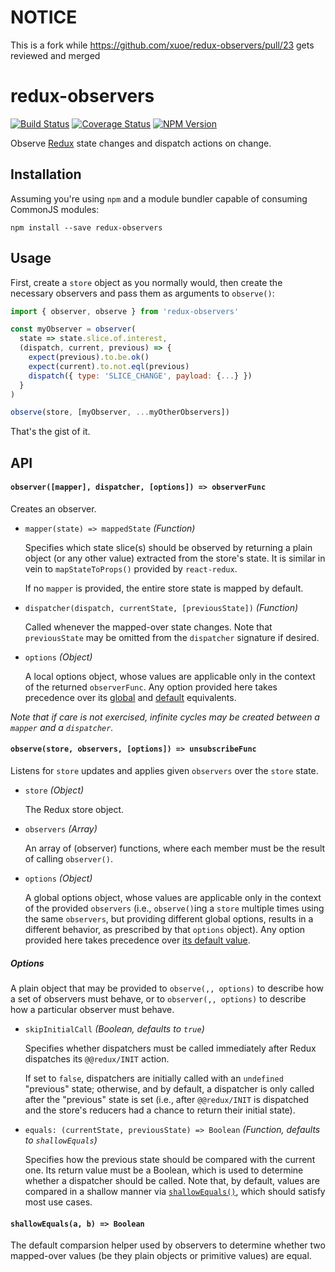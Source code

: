 # NOTICE

This is a fork while https://github.com/xuoe/redux-observers/pull/23 gets reviewed and merged

# redux-observers

[![Build Status](https://img.shields.io/travis/xuoe/redux-observers.svg?style=flat-square)](https://travis-ci.org/xuoe/redux-observers)
[![Coverage Status](https://img.shields.io/coveralls/xuoe/redux-observers.svg?style=flat-square)](https://coveralls.io/r/xuoe/redux-observers)
[![NPM Version](https://img.shields.io/npm/v/redux-observers.svg?style=flat-square)](https://www.npmjs.com/package/redux-observers)

Observe [Redux](http://redux.js.org/) state changes and dispatch actions on change.

## Installation

Assuming you're using `npm` and a module bundler capable of consuming CommonJS
modules:

`npm install --save redux-observers`

## Usage
First, create a `store` object as you normally would, then create the necessary
observers and pass them as arguments to `observe()`:

```javascript
import { observer, observe } from 'redux-observers'

const myObserver = observer(
  state => state.slice.of.interest,
  (dispatch, current, previous) => {
    expect(previous).to.be.ok()
    expect(current).to.not.eql(previous)
    dispatch({ type: 'SLICE_CHANGE', payload: {...} })
  }
)

observe(store, [myObserver, ...myOtherObservers])
```

That's the gist of it.

## API

#### `observer([mapper], dispatcher, [options]) => observerFunc`

Creates an observer.

  - `mapper(state) => mappedState` *(Function)*

    Specifies which state slice(s) should be observed by returning a plain
    object (or any other value) extracted from the store's state. It is similar
    in vein to `mapStateToProps()` provided by `react-redux`.

    If no `mapper` is provided, the entire store state is mapped by default.

  - `dispatcher(dispatch, currentState, [previousState])` *(Function)*

    Called whenever the mapped-over state changes. Note that `previousState`
    may be omitted from the `dispatcher` signature if desired.

  - `options` *(Object)*

    A local options object, whose values are applicable only in the context of
    the returned `observerFunc`. Any option provided here takes precedence over
    its [global](#observestore-observers-options--unsubscribefunc)
    and [default](#options) equivalents.

_Note that if care is not exercised, infinite cycles may be created between
a `mapper` and a `dispatcher`._

#### `observe(store, observers, [options]) => unsubscribeFunc`

Listens for `store` updates and applies given `observers` over the `store`
state.

 - `store` *(Object)*

    The Redux store object.

 - `observers` *(Array)*

    An array of (observer) functions, where each member must be the result of
    calling `observer()`.

 - `options` *(Object)*

    A global options object, whose values are applicable only in the context
    of the provided `observers` (i.e., `observe()`ing a `store` multiple times
    using the same `observers`, but providing different global options, results
    in a different behavior, as prescribed by that `options` object). Any option
    provided here takes precedence over [its default value](#options).

##### Options

  A plain object that may be provided to `observe(,, options)` to describe how
  a set of observers must behave, or to `observer(,, options)` to describe how
  a particular observer must behave.

  - `skipInitialCall` *(Boolean, defaults to `true`)*

    Specifies whether dispatchers must be called immediately after Redux
    dispatches its `@@redux/INIT` action.

    If set to `false`, dispatchers are initially called with an `undefined`
    "previous" state; otherwise, and by default, a dispatcher is only called
    after the "previous" state is set (i.e., after `@@redux/INIT` is
    dispatched and the store's reducers had a chance to return their initial
    state).

  - `equals: (currentState, previousState) => Boolean` *(Function, defaults to `shallowEquals`)*

    Specifies how the previous state should be compared with the current one. Its
    return value must be a Boolean, which is used to determine whether a dispatcher
    should be called. Note that, by default, values are compared in a shallow
    manner via [`shallowEquals()`](#shallowequalsa-b--boolean), which should
    satisfy most use cases.

#### `shallowEquals(a, b) => Boolean`

The default comparsion helper used by observers to determine whether two
mapped-over values (be they plain objects or primitive values) are equal.
